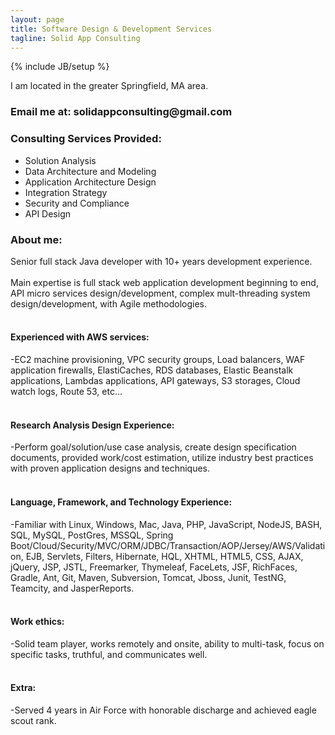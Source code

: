 ```yaml
---
layout: page
title: Software Design & Development Services
tagline: Solid App Consulting
---
```



{% include JB/setup %}


I am located in the greater Springfield, MA area.

<h3>Email me at: solidappconsulting@gmail.com</h3>

<h3>Consulting Services Provided:</h3>
<ul>
    <li>Solution Analysis</li>
    <li>Data Architecture and Modeling</li>
    <li>Application Architecture Design</li>
    <li>Integration Strategy</li>
    <li>Security and Compliance</li>
    <li>API Design</li>
</ul>

<h3>About me:</h3>

<p>
    Senior full stack Java developer with 10+ years development experience.
<br />
<br />
    Main expertise is full stack web application development beginning to end,
    API micro services design/development, complex mult-threading
    system design/development, with Agile methodologies.
<br />
<br />
    <h4>Experienced with AWS services:</h4>
        -EC2 machine provisioning, VPC security groups, Load balancers,
        WAF application firewalls, ElastiCaches, RDS databases,
        Elastic Beanstalk applications, Lambdas applications, API gateways,
        S3 storages, Cloud watch logs, Route 53, etc...
<br />
<br />
    <h4>Research Analysis Design Experience:</h4>
        -Perform goal/solution/use case analysis, create design specification
        documents, provided work/cost estimation, utilize industry best practices
        with proven application designs and techniques.
<br />
<br />
    <h4>Language, Framework, and Technology Experience:</h4>
        -Familiar with Linux, Windows, Mac, Java, PHP, JavaScript, NodeJS, BASH,
        SQL, MySQL, PostGres, MSSQL,
        Spring Boot/Cloud/Security/MVC/ORM/JDBC/Transaction/AOP/Jersey/AWS/Validation,
        EJB, Servlets, Filters, Hibernate, HQL, XHTML, HTML5, CSS, AJAX,
        jQuery, JSP, JSTL, Freemarker, Thymeleaf, FaceLets, JSF, RichFaces,
        Gradle, Ant, Git, Maven, Subversion, Tomcat, Jboss, Junit, TestNG, Teamcity,
        and JasperReports.
<br />
<br />
    <h4>Work ethics:</h4>
        -Solid team player, works remotely and onsite, ability to multi-task,
        focus on specific tasks, truthful, and communicates well.
<br />
<br />
    <h4>Extra:</h4>
        -Served 4 years in Air Force with honorable discharge and achieved eagle
        scout rank.

</p>
